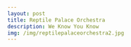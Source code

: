 ```yaml
---
layout: post
title: Reptile Palace Orchestra 
description: We Know You Know
img: /img/reptilepalaceorchestra2.jpg
---
```

